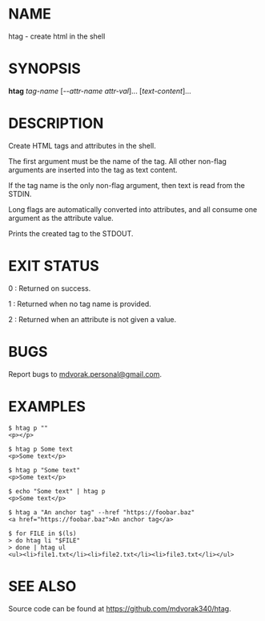 # NAME

htag - create html in the shell

# SYNOPSIS

**htag** *tag-name* [-\-*attr-name* *attr-val*].\.. [*text-content*].\..

# DESCRIPTION

Create HTML tags and attributes in the shell.

The first argument must be the name of the tag.  All other non-flag arguments
are inserted into the tag as text content.

If the tag name is the only non-flag argument, then text is read from the
STDIN.

Long flags are automatically converted into attributes, and all consume one
argument as the attribute value.

Prints the created tag to the STDOUT.

# EXIT STATUS

0
: Returned on success.

1
: Returned when no tag name is provided.

2
: Returned when an attribute is not given a value.

# BUGS

Report bugs to <mdvorak.personal@gmail.com>.

# EXAMPLES

    $ htag p ""
    <p></p>

    $ htag p Some text
    <p>Some text</p>

    $ htag p "Some text"
    <p>Some text</p>

    $ echo "Some text" | htag p
    <p>Some text</p>

    $ htag a "An anchor tag" --href "https://foobar.baz"
    <a href="https://foobar.baz">An anchor tag</a>

    $ for FILE in $(ls)
    > do htag li "$FILE"
    > done | htag ul
    <ul><li>file1.txt</li><li>file2.txt</li><li>file3.txt</li></ul>

# SEE ALSO

Source code can be found at <https://github.com/mdvorak340/htag>.
